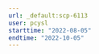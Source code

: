 ```yaml
---
url: _default:scp-6113
user: pcysl
starttime: "2022-08-05"
endtime: "2022-10-05"
---
```

<reserve />